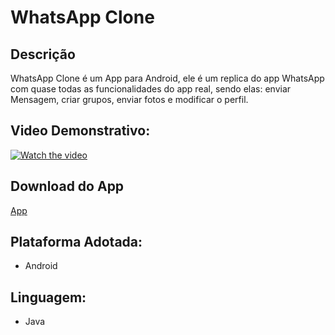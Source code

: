# WhatsApp Clone

## Descrição
WhatsApp Clone é um App para Android, ele é um replica do app WhatsApp com quase todas as funcionalidades do app real, sendo elas: enviar Mensagem, criar grupos, enviar fotos e modificar o perfil.

## Video Demonstrativo:
[![Watch the video](https://i.imgur.com/vKb2F1B.png)](https://youtu.be/JJRairbDYis)

## Download do App
[App](https://drive.google.com/file/d/16MEyB-DIcn9NjsP_K-a-F8CucIP06ha9/view?usp=sharing)

## Plataforma Adotada: 
  - Android

## Linguagem: 
  - Java
